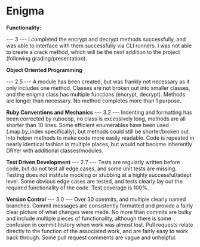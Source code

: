 # Enigma

**Functionality:**

--- 3 ---
I completed the encrypt and decrypt methods successfully, and was able to interface with them successfully via CLI
runners. I was not able to create a crack method, which will be the next addition to the project (following grading/presentation).

**Object Oriented Programming**

--- 2.5 ---
A module has been created, but was frankly not necessary as it only includes one method. Classes are not broken out into smaller classes, and the enigma class has multiple functions (encrypt, decrypt). Methods are longer than necessary. No method completes more than 1 purpose.

**Ruby Conventions and Mechanics**
--- 3.2 ---
Indenting and formatting has been corrected by rubocop, no class is excessively long, methods are all shorter than 10 lines. Some efficient enumerables have been used (.map.by_index specifically), but methods could still be shorter/broken out into helper methods to make code more easily readable. Code is repeated in nearly identical fashion in multiple places, but would not become inherently DRYer with additional classes/modules.

**Test Driven Development**
--- 2.7 ---
Tests are regularly written before code, but do not test all edge cases, and some unit tests are missing. Testing does not institute mocking or stubbing at a highly successful/adept level. Some obvious edge cases are tested, and tests clearly lay out the required functionality of the code. Test coverage is 100%.

**Version Control**
--- 3.0 ---
Over 30 commits, and multiple clearly named branches. Commit messages are consistently formatted and provide a fairly clear picture of what changes were made. No more than commits are bulky and include multiple pieces of functionality, although there is some confusion in commit history when work was almost lost. Pull requests relate directly to the function of the associated work, and are fairly easy to work back through. Some pull request comments are vague and unhelpful.

